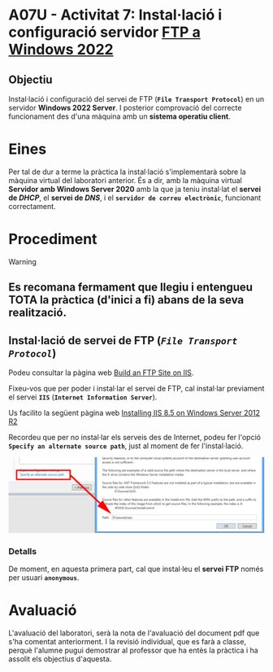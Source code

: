 # A07U - Activitat 7: Instal·lació i configuració servidor <u>FTP a Windows 2022</u>
 
## **Objectiu**

Instal·lació i configuració del servei de FTP (**`File Transport Protocol`**) en un servidor **Windows 2022 Server**. I posterior comprovació del correcte funcionament des d'una màquina amb un **sistema operatiu client**.

# **Eines**

Per tal de dur a terme la pràctica la instal·lació s'implementarà sobre la màquina virtual del laboratori anterior. És a dir, amb la màquina virtual **Servidor amb Windows Server 2020** amb la que ja teniu instal·lat el **servei de *DHCP***, el **servei de *DNS***, i el **`servidor de correu electrònic`**, funcionant correctament.

# **Procediment**

> [!WARNING]
> ## Es recomana fermament que llegiu i entengueu TOTA la pràctica (d'inici a fi) abans de la seva realització.

## Instal·lació de servei de FTP (***`File Transport Protocol`***)

Podeu consultar la pàgina web [Build an FTP Site on IIS](https://learn.microsoft.com/en-us/iis/publish/using-the-ftp-service/scenario-build-an-ftp-site-on-iis).

Fixeu-vos que per poder i instal·lar el servei de FTP, cal instal·lar previament el servei **`IIS`** (**`Internet Information Server`**).

Us facilito la següent pàgina web [Installing IIS 8.5 on Windows Server 2012 R2](https://learn.microsoft.com/en-us/iis/install/installing-iis-85/installing-iis-85-on-windows-server-2012-r2)


Recordeu que per no instal·lar els serveis des de Internet, podeu fer l'opció **`Specify an alternate source path`**, just al moment de fer l'instal·lació.

![specify-an-alternate-source-path-image.png](specify-an-alternate-source-path-image.png)

### Detalls

De moment, en aquesta primera part, cal que instal·leu el **servei FTP** només per usuari **`anonymous`**.

# **Avaluació**

L'avaluació del laboratori, serà la nota de l'avaluació del document pdf que s'ha comentat anteriorment. I la revisió individual, que es farà a classe, perquè l'alumne pugui demostrar al professor que ha entès la pràctica i ha assolit els objectius d'aquesta.